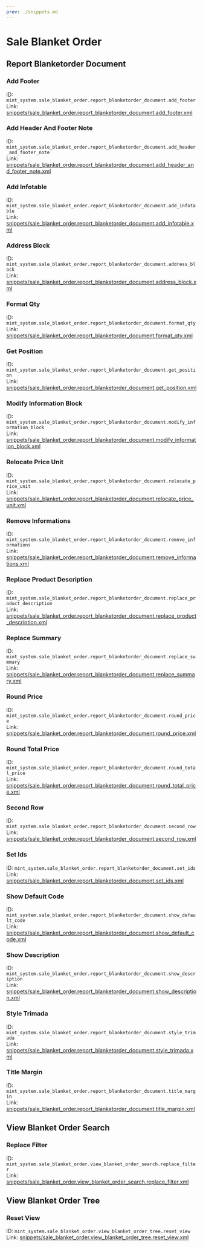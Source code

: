 ```yaml
---
prev: ./snippets.md
---
```

# Sale Blanket Order
## Report Blanketorder Document  
### Add Footer  
ID: `mint_system.sale_blanket_order.report_blanketorder_document.add_footer`  
Link: [snippets/sale_blanket_order.report_blanketorder_document.add_footer.xml](https://github.com/Mint-System/Odoo-Development/tree/14.0/snippets/sale_blanket_order.report_blanketorder_document.add_footer.xml)

### Add Header And Footer Note  
ID: `mint_system.sale_blanket_order.report_blanketorder_document.add_header_and_footer_note`  
Link: [snippets/sale_blanket_order.report_blanketorder_document.add_header_and_footer_note.xml](https://github.com/Mint-System/Odoo-Development/tree/14.0/snippets/sale_blanket_order.report_blanketorder_document.add_header_and_footer_note.xml)

### Add Infotable  
ID: `mint_system.sale_blanket_order.report_blanketorder_document.add_infotable`  
Link: [snippets/sale_blanket_order.report_blanketorder_document.add_infotable.xml](https://github.com/Mint-System/Odoo-Development/tree/14.0/snippets/sale_blanket_order.report_blanketorder_document.add_infotable.xml)

### Address Block  
ID: `mint_system.sale_blanket_order.report_blanketorder_document.address_block`  
Link: [snippets/sale_blanket_order.report_blanketorder_document.address_block.xml](https://github.com/Mint-System/Odoo-Development/tree/14.0/snippets/sale_blanket_order.report_blanketorder_document.address_block.xml)

### Format Qty  
ID: `mint_system.sale_blanket_order.report_blanketorder_document.format_qty`  
Link: [snippets/sale_blanket_order.report_blanketorder_document.format_qty.xml](https://github.com/Mint-System/Odoo-Development/tree/14.0/snippets/sale_blanket_order.report_blanketorder_document.format_qty.xml)

### Get Position  
ID: `mint_system.sale_blanket_order.report_blanketorder_document.get_position`  
Link: [snippets/sale_blanket_order.report_blanketorder_document.get_position.xml](https://github.com/Mint-System/Odoo-Development/tree/14.0/snippets/sale_blanket_order.report_blanketorder_document.get_position.xml)

### Modify Information Block  
ID: `mint_system.sale_blanket_order.report_blanketorder_document.modify_information_block`  
Link: [snippets/sale_blanket_order.report_blanketorder_document.modify_information_block.xml](https://github.com/Mint-System/Odoo-Development/tree/14.0/snippets/sale_blanket_order.report_blanketorder_document.modify_information_block.xml)

### Relocate Price Unit  
ID: `mint_system.sale_blanket_order.report_blanketorder_document.relocate_price_unit`  
Link: [snippets/sale_blanket_order.report_blanketorder_document.relocate_price_unit.xml](https://github.com/Mint-System/Odoo-Development/tree/14.0/snippets/sale_blanket_order.report_blanketorder_document.relocate_price_unit.xml)

### Remove Informations  
ID: `mint_system.sale_blanket_order.report_blanketorder_document.remove_informations`  
Link: [snippets/sale_blanket_order.report_blanketorder_document.remove_informations.xml](https://github.com/Mint-System/Odoo-Development/tree/14.0/snippets/sale_blanket_order.report_blanketorder_document.remove_informations.xml)

### Replace Product Description  
ID: `mint_system.sale_blanket_order.report_blanketorder_document.replace_product_description`  
Link: [snippets/sale_blanket_order.report_blanketorder_document.replace_product_description.xml](https://github.com/Mint-System/Odoo-Development/tree/14.0/snippets/sale_blanket_order.report_blanketorder_document.replace_product_description.xml)

### Replace Summary  
ID: `mint_system.sale_blanket_order.report_blanketorder_document.replace_summary`  
Link: [snippets/sale_blanket_order.report_blanketorder_document.replace_summary.xml](https://github.com/Mint-System/Odoo-Development/tree/14.0/snippets/sale_blanket_order.report_blanketorder_document.replace_summary.xml)

### Round Price  
ID: `mint_system.sale_blanket_order.report_blanketorder_document.round_price`  
Link: [snippets/sale_blanket_order.report_blanketorder_document.round_price.xml](https://github.com/Mint-System/Odoo-Development/tree/14.0/snippets/sale_blanket_order.report_blanketorder_document.round_price.xml)

### Round Total Price  
ID: `mint_system.sale_blanket_order.report_blanketorder_document.round_total_price`  
Link: [snippets/sale_blanket_order.report_blanketorder_document.round_total_price.xml](https://github.com/Mint-System/Odoo-Development/tree/14.0/snippets/sale_blanket_order.report_blanketorder_document.round_total_price.xml)

### Second Row  
ID: `mint_system.sale_blanket_order.report_blanketorder_document.second_row`  
Link: [snippets/sale_blanket_order.report_blanketorder_document.second_row.xml](https://github.com/Mint-System/Odoo-Development/tree/14.0/snippets/sale_blanket_order.report_blanketorder_document.second_row.xml)

### Set Ids  
ID: `mint_system.sale_blanket_order.report_blanketorder_document.set_ids`  
Link: [snippets/sale_blanket_order.report_blanketorder_document.set_ids.xml](https://github.com/Mint-System/Odoo-Development/tree/14.0/snippets/sale_blanket_order.report_blanketorder_document.set_ids.xml)

### Show Default Code  
ID: `mint_system.sale_blanket_order.report_blanketorder_document.show_default_code`  
Link: [snippets/sale_blanket_order.report_blanketorder_document.show_default_code.xml](https://github.com/Mint-System/Odoo-Development/tree/14.0/snippets/sale_blanket_order.report_blanketorder_document.show_default_code.xml)

### Show Description  
ID: `mint_system.sale_blanket_order.report_blanketorder_document.show_description`  
Link: [snippets/sale_blanket_order.report_blanketorder_document.show_description.xml](https://github.com/Mint-System/Odoo-Development/tree/14.0/snippets/sale_blanket_order.report_blanketorder_document.show_description.xml)

### Style Trimada  
ID: `mint_system.sale_blanket_order.report_blanketorder_document.style_trimada`  
Link: [snippets/sale_blanket_order.report_blanketorder_document.style_trimada.xml](https://github.com/Mint-System/Odoo-Development/tree/14.0/snippets/sale_blanket_order.report_blanketorder_document.style_trimada.xml)

### Title Margin  
ID: `mint_system.sale_blanket_order.report_blanketorder_document.title_margin`  
Link: [snippets/sale_blanket_order.report_blanketorder_document.title_margin.xml](https://github.com/Mint-System/Odoo-Development/tree/14.0/snippets/sale_blanket_order.report_blanketorder_document.title_margin.xml)

## View Blanket Order Search  
### Replace Filter  
ID: `mint_system.sale_blanket_order.view_blanket_order_search.replace_filter`  
Link: [snippets/sale_blanket_order.view_blanket_order_search.replace_filter.xml](https://github.com/Mint-System/Odoo-Development/tree/14.0/snippets/sale_blanket_order.view_blanket_order_search.replace_filter.xml)

## View Blanket Order Tree  
### Reset View  
ID: `mint_system.sale_blanket_order.view_blanket_order_tree.reset_view`  
Link: [snippets/sale_blanket_order.view_blanket_order_tree.reset_view.xml](https://github.com/Mint-System/Odoo-Development/tree/14.0/snippets/sale_blanket_order.view_blanket_order_tree.reset_view.xml)

